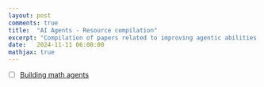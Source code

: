 ```yaml
---
layout: post
comments: true
title:  "AI Agents - Resource compilation"
excerpt: "Compilation of papers related to improving agentic abilities of LLMs"
date:   2024-11-11 06:00:00
mathjax: true
---
```


<!-- 
<svg width="800" height="200">
	<rect width="800" height="200" style="fill:rgb(98,51,20)" />
	<rect width="20" height="50" x="20" y="100" style="fill:rgb(189,106,53)" />
	<rect width="20" height="50" x="760" y="30" style="fill:rgb(77,175,75)" />
	<rect width="10" height="10" x="400" y="60" style="fill:rgb(225,229,224)" />
</svg>
 -->

 - [ ] [Building math agents](https://www.arxiv.org/pdf/2409.02392)
 